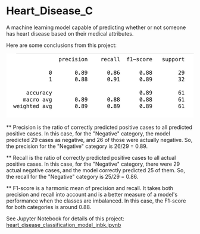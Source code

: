 # Heart_Disease_C
A machine learning model capable of predicting whether or not someone has heart disease based on their medical attributes.

Here are some conclusions from this project:

![Image Alt text](classification_report.jpg "Classification Report")

** Precision is the ratio of correctly predicted positive cases to all predicted positive cases. In this case, for the "Negative" category, the model predicted 29 cases as negative, and 26 of those were actually negative. So, the precision for the "Negative" category is 26/29 = 0.89.


** Recall is the ratio of correctly predicted positive cases to all actual positive cases. In this case, for the "Negative" category, there were 29 actual negative cases, and the model correctly predicted 25 of them. So, the recall for the "Negative" category is 25/29 = 0.86.


** F1-score is a harmonic mean of precision and recall. It takes both precision and recall into account and is a better measure of a model's performance when the classes are imbalanced. In this case, the F1-score for both categories is around 0.88.

See Jupyter Notebook for details of this project: [heart_disease_classification_model_jnbk.ipynb](README.md)
